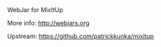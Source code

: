 WebJar for MixItUp

More info: http://webjars.org

Upstream: https://github.com/patrickkunka/mixitup

